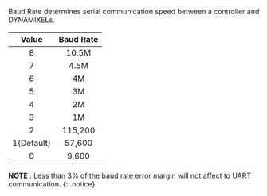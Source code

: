 Baud Rate determines serial communication speed between a controller and DYNAMIXELs.

| Value     | Baud Rate     |
| :-------: | :-----------: |
|8|10.5M|
|7|4.5M|
|6|4M|
|5|3M|
|4|2M|
|3|1M|
|2|115,200|
|1(Default)|57,600|
|0|9,600|

**NOTE** : Less than 3% of the baud rate error margin will not affect to UART communication.
{: .notice}
